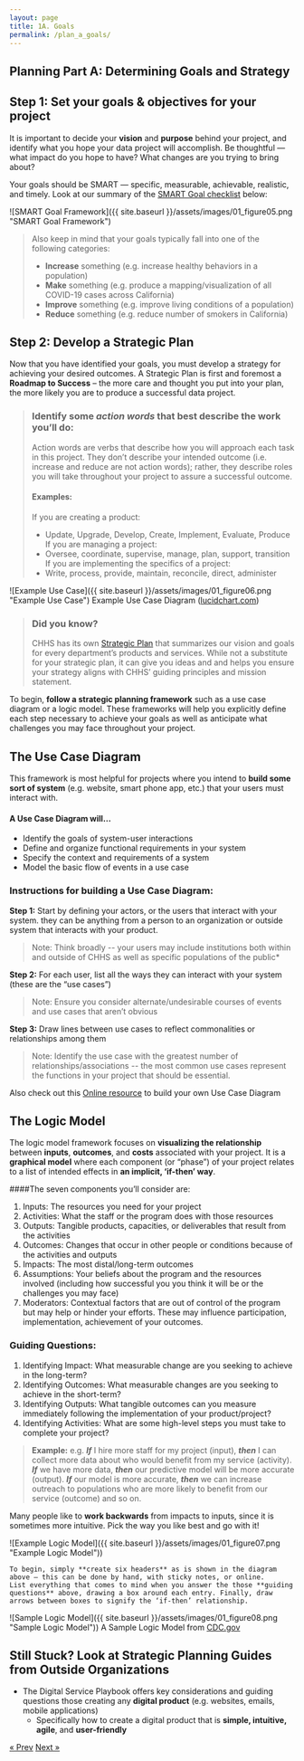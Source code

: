 ```yaml
---
layout: page
title: 1A. Goals 
permalink: /plan_a_goals/
---
```

## Planning Part A: Determining Goals and Strategy


## Step 1: Set your goals & objectives for your project

It is important to decide your **vision** and **purpose** behind your project, and identify what you hope your data project will accomplish. Be thoughtful — what impact do you hope to have? What changes are you trying to bring about?

Your goals should be SMART — specific, measurable, achievable, realistic, and timely. Look at our summary of the [SMART Goal checklist](https://www.mindtools.com/pages/article/smart-goals.htm) below:

![SMART Goal Framework]({{ site.baseurl }}/assets/images/01_figure05.png "SMART Goal Framework")

> Also keep in mind that your goals typically fall into one of the following categories:
>  * **Increase** something (e.g. increase healthy behaviors in a population)
>  * **Make** something  (e.g. produce a mapping/visualization of all COVID-19 cases across California)
>  * **Improve** something (e.g. improve living conditions of a population)
>  * **Reduce** something (e.g. reduce number of smokers in California)

## Step 2: Develop a Strategic Plan

Now that you have identified your goals, you must develop a strategy for achieving your desired outcomes. A Strategic Plan is first and foremost a **Roadmap to Success** – the more care and thought you put into your plan, the more likely you are to produce a successful data project.

>### Identify some *action words* that best describe the work you’ll do:
>
>Action words are verbs that describe how you will approach each task in this project. They don’t describe your intended outcome (i.e. increase and reduce are not action words); rather, they describe roles you will take throughout your project to assure a successful outcome. 
>
>#### Examples:
>If you are creating a product:
>  * Update, Upgrade, Develop, Create, Implement, Evaluate, Produce
>If you are managing a project:
>  * Oversee, coordinate, supervise, manage, plan, support, transition
>If you  are implementing the specifics of a project:
>  * Write, process, provide, maintain, reconcile, direct, administer

![Example Use Case]({{ site.baseurl }}/assets/images/01_figure06.png "Example Use Case")
Example Use Case Diagram ([lucidchart.com](https://www.lucidchart.com/pages/uml-use-case-diagram))

>### Did you know?
> CHHS has its own [Strategic Plan](https://chhsdata.github.io/dataplaybook/documents/CHHS%20Information%20Strategic%20Plan%202016.pdf) that summarizes our vision and goals for every department’s products and services. While not a substitute for your strategic plan, it can give you ideas and and helps you ensure your strategy aligns with CHHS’ guiding principles and mission statement.

To begin, **follow a strategic planning framework** such as a use case diagram or a logic model. These frameworks will help you explicitly define each step necessary to achieve your goals as well as anticipate what challenges you may face throughout your project. 

## The Use Case Diagram

This framework is most helpful for projects where you intend to **build some sort of system** (e.g. website, smart phone app, etc.) that your users must interact with.

#### A Use Case Diagram will…
  * Identify the goals of system-user interactions
  * Define and organize functional requirements in your system
  * Specify the context and requirements of a system
  * Model the basic flow of events in a use case

### Instructions for building a Use Case Diagram:

**Step 1:** Start by defining your actors, or the users that interact with your system. they can be anything from a person to an organization or outside system that interacts with your product. 
>Note: Think broadly -- your users may include institutions both within and outside of CHHS as well as specific populations of the public*

**Step 2:** For each user, list all the ways they can interact with your system (these are the “use cases”)
>Note: Ensure you consider alternate/undesirable courses of events and use cases that aren’t obvious

**Step 3:** Draw lines between use cases to reflect commonalities or relationships among them 
>Note: Identify the use case with the greatest number of relationships/associations -- the most common use cases represent the functions in your project that should be essential.

Also check out this [Online resource](https://online.visual-paradigm.com/diagrams/solutions/free-use-case-diagram-tool/) to build your own Use Case Diagram

## The Logic Model

The logic model framework focuses on **visualizing the relationship** between **inputs**, **outcomes**, and **costs** associated with your project. It is a **graphical model** where each component (or “phase”) of your project relates to a list of intended effects in **an implicit, ‘if-then’ way**. 

####The seven components you’ll consider are:
1. Inputs: The resources you need for your project
2. Activities: What the staff or the program does with those resources
3. Outputs: Tangible products, capacities, or deliverables that result from the activities
4. Outcomes: Changes that occur in other people or conditions because of the activities and outputs
5. Impacts: The most distal/long-term outcomes
6. Assumptions: Your beliefs about the program and the resources involved (including how successful you you think it will be or the challenges you may face)
7. Moderators: Contextual factors that are out of control of the program but may help or hinder your efforts. These may influence participation, implementation, achievement of your outcomes.

### Guiding Questions:
1. Identifying Impact: What measurable change are you seeking to achieve in the long-term?
2. Identifying Outcomes: What measurable changes are you seeking to achieve in the short-term? 
3. Identifying Outputs: What tangible outcomes can you measure immediately following the implementation of your product/project?
4. Identifying Activities: What are some high-level steps you must take to complete your project?

> **Example:** 
>e.g. **_If_** I hire more staff for my project (input), **_then_** I can collect more data about who would benefit from my service (activity). **_If_** we have more data, **_then_** our predictive model will be more accurate (output). **_If_** our model is more accurate, **_then_** we can increase outreach to populations who are more likely to benefit from our service (outcome) and so on. 

Many people like to **work backwards** from impacts to inputs, since it is sometimes more intuitive. Pick the way you like best and go with it!

![Example Logic Model]({{ site.baseurl }}/assets/images/01_figure07.png "Example Logic Model"))

	To begin, simply **create six headers** as is shown in the diagram above — this can be done by hand, with sticky notes, or online. 
	List everything that comes to mind when you answer the those **guiding questions** above, drawing a box around each entry. Finally, draw arrows between boxes to signify the ‘if-then’ relationship.

![Sample Logic Model]({{ site.baseurl }}/assets/images/01_figure08.png "Sample Logic Model"))
A Sample Logic Model from [CDC.gov](https://www.cdc.gov/dhdsp/docs/logic_model.pdf)

## Still Stuck? Look at Strategic Planning Guides from Outside Organizations
  * The Digital Service Playbook offers key considerations and guiding questions those creating any **digital product** (e.g. websites, emails, mobile applications)
    * Specifically how to create a digital product that is **simple, intuitive, agile**, and **user-friendly**

<!-- Pagination -->
<div class="pagination">
  <a class="pagination-item older" href="{{ site.baseurl }}/">&laquo; Prev</a>
  <a class="pagination-item newer" href="{{ site.baseurl }}/assess">Next &raquo;</a>
</div>
